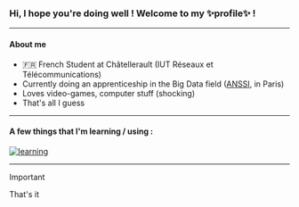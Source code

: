 ### Hi, I hope you're doing well ! Welcome to my ✨profile✨ !

---

#### About me
- 🇫🇷 French Student at Châtellerault (IUT Réseaux et Télécommunications)
- Currently doing an apprenticeship in the Big Data field ([ANSSI](https://cyber.gouv.fr/), in Paris)
- Loves video-games, computer stuff (shocking)
- That's all I guess

---

#### A few things that I'm learning  / using :

[![learning](https://skillicons.dev/icons?i=bash,powershell,py,rust,html,css,astro,tailwind,md,docker,elasticsearch,postgres,mysql,linux)](https://skillicons.dev)

---

> [!IMPORTANT]
> That's it
